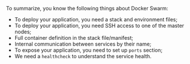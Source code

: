 To summarize, you know the following things about Docker Swarm:

- To deploy your application, you need a stack and environment files;
- To deploy your application, you need SSH access to one of the master nodes;
- Full container definition in the stack file/manifest;
- Internal communication between services by their name;
- To expose your application, you need to set up `ports` section;
- We need a `healthcheck` to understand the service health.